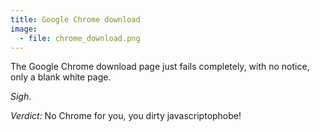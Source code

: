 ```yaml
---
title: Google Chrome download
image:
  - file: chrome_download.png
---
```


The Google Chrome download page just fails completely, with no notice, only a blank white page.

_Sigh_.

*Verdict:* No Chrome for you, you dirty javascriptophobe!